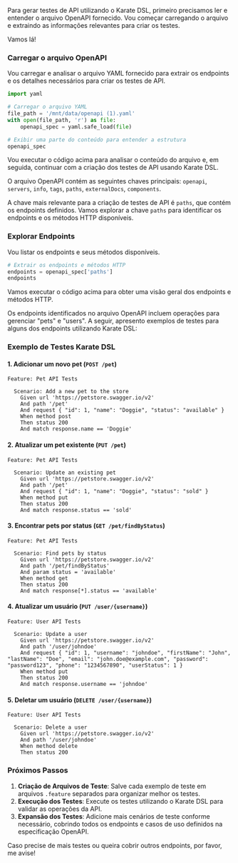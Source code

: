 Para gerar testes de API utilizando o Karate DSL, primeiro precisamos ler e entender o arquivo OpenAPI fornecido. Vou começar carregando o arquivo e extraindo as informações relevantes para criar os testes. 

Vamos lá!

### Carregar o arquivo OpenAPI

Vou carregar e analisar o arquivo YAML fornecido para extrair os endpoints e os detalhes necessários para criar os testes de API.

```python
import yaml

# Carregar o arquivo YAML
file_path = '/mnt/data/openapi (1).yaml'
with open(file_path, 'r') as file:
    openapi_spec = yaml.safe_load(file)

# Exibir uma parte do conteúdo para entender a estrutura
openapi_spec
```

Vou executar o código acima para analisar o conteúdo do arquivo e, em seguida, continuar com a criação dos testes de API usando Karate DSL.

O arquivo OpenAPI contém as seguintes chaves principais: `openapi`, `servers`, `info`, `tags`, `paths`, `externalDocs`, `components`.

A chave mais relevante para a criação de testes de API é `paths`, que contém os endpoints definidos. Vamos explorar a chave `paths` para identificar os endpoints e os métodos HTTP disponíveis.

### Explorar Endpoints

Vou listar os endpoints e seus métodos disponíveis.

```python
# Extrair os endpoints e métodos HTTP
endpoints = openapi_spec['paths']
endpoints
```

Vamos executar o código acima para obter uma visão geral dos endpoints e métodos HTTP.

Os endpoints identificados no arquivo OpenAPI incluem operações para gerenciar "pets" e "users". A seguir, apresento exemplos de testes para alguns dos endpoints utilizando Karate DSL:

### Exemplo de Testes Karate DSL

#### 1. Adicionar um novo pet (`POST /pet`)

```karate
Feature: Pet API Tests

  Scenario: Add a new pet to the store
    Given url 'https://petstore.swagger.io/v2'
    And path '/pet'
    And request { "id": 1, "name": "Doggie", "status": "available" }
    When method post
    Then status 200
    And match response.name == 'Doggie'
```

#### 2. Atualizar um pet existente (`PUT /pet`)

```karate
Feature: Pet API Tests

  Scenario: Update an existing pet
    Given url 'https://petstore.swagger.io/v2'
    And path '/pet'
    And request { "id": 1, "name": "Doggie", "status": "sold" }
    When method put
    Then status 200
    And match response.status == 'sold'
```

#### 3. Encontrar pets por status (`GET /pet/findByStatus`)

```karate
Feature: Pet API Tests

  Scenario: Find pets by status
    Given url 'https://petstore.swagger.io/v2'
    And path '/pet/findByStatus'
    And param status = 'available'
    When method get
    Then status 200
    And match response[*].status == 'available'
```

#### 4. Atualizar um usuário (`PUT /user/{username}`)

```karate
Feature: User API Tests

  Scenario: Update a user
    Given url 'https://petstore.swagger.io/v2'
    And path '/user/johndoe'
    And request { "id": 1, "username": "johndoe", "firstName": "John", "lastName": "Doe", "email": "john.doe@example.com", "password": "password123", "phone": "1234567890", "userStatus": 1 }
    When method put
    Then status 200
    And match response.username == 'johndoe'
```

#### 5. Deletar um usuário (`DELETE /user/{username}`)

```karate
Feature: User API Tests

  Scenario: Delete a user
    Given url 'https://petstore.swagger.io/v2'
    And path '/user/johndoe'
    When method delete
    Then status 200
```

### Próximos Passos

1. **Criação de Arquivos de Teste**: Salve cada exemplo de teste em arquivos `.feature` separados para organizar melhor os testes.
2. **Execução dos Testes**: Execute os testes utilizando o Karate DSL para validar as operações da API.
3. **Expansão dos Testes**: Adicione mais cenários de teste conforme necessário, cobrindo todos os endpoints e casos de uso definidos na especificação OpenAPI.

Caso precise de mais testes ou queira cobrir outros endpoints, por favor, me avise!